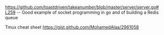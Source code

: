 https://github.com/toastdriven/takeanumber/blob/master/server/server.go#L259 -- Good example of socket programming in go and of building a Redis queue 


Tmux cheat sheet
https://gist.github.com/MohamedAlaa/2961058
